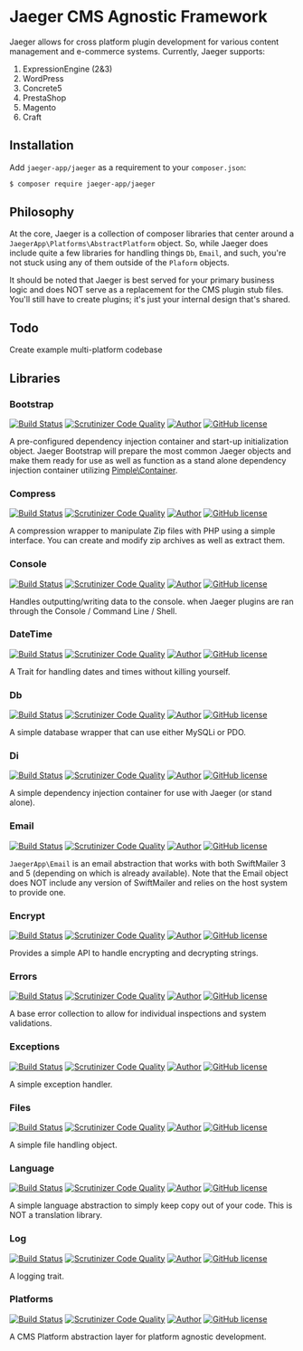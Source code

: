# Jaeger CMS Agnostic Framework

Jaeger allows for cross platform plugin development for various content management and e-commerce systems. Currently, Jaeger supports:

1. ExpressionEngine (2&3)
2. WordPress
3. Concrete5
4. PrestaShop
5. Magento
6. Craft

## Installation 

Add `jaeger-app/jaeger` as a requirement to your `composer.json`:

```bash
$ composer require jaeger-app/jaeger
```

## Philosophy

At the core, Jaeger is a collection of composer libraries that center around a `JaegerApp\Platforms\AbstractPlatform` object. So, while Jaeger does include quite a few libraries for handling things `Db`, `Email`, and such, you're not stuck using any of them outside of the `Plaform` objects. 

It should be noted that Jaeger is best served for your primary business logic and does NOT serve as a replacement for the CMS plugin stub files. You'll still have to create plugins; it's just your internal design that's shared. 

## Todo

Create example multi-platform codebase

## Libraries

### Bootstrap 

[![Build Status](https://travis-ci.org/jaeger-app/bootstrap.svg?branch=master)](https://travis-ci.org/jaeger-app/bootstrap)
[![Scrutinizer Code Quality](https://scrutinizer-ci.com/g/jaeger-app/bootstrap/badges/quality-score.png?b=master)](https://scrutinizer-ci.com/g/jaeger-app/bootstrap/?branch=master)
[![Author](http://img.shields.io/badge/author-@mithra62-blue.svg?style=flat-square)](https://twitter.com/mithra62)
[![GitHub license](https://img.shields.io/badge/license-MIT-blue.svg)](https://raw.githubusercontent.com/jaeger-app/bootstrap/master/LICENSE)

A pre-configured dependency injection container and start-up initialization object. Jaeger Bootstrap will prepare the most common Jaeger objects and make them ready for use as well as function as a stand alone dependency injection container utilizing [Pimple\Container](https://packagist.org/packages/pimple/pimple).

### Compress

[![Build Status](https://travis-ci.org/jaeger-app/compress.svg?branch=master)](https://travis-ci.org/jaeger-app/compress)
[![Scrutinizer Code Quality](https://scrutinizer-ci.com/g/jaeger-app/compress/badges/quality-score.png?b=master)](https://scrutinizer-ci.com/g/jaeger-app/compress/?branch=master)
[![Author](http://img.shields.io/badge/author-@mithra62-blue.svg?style=flat-square)](https://twitter.com/mithra62)
[![GitHub license](https://img.shields.io/badge/license-MIT-blue.svg)](https://raw.githubusercontent.com/jaeger-app/bootstrap/master/LICENSE)

A compression wrapper to manipulate Zip files with PHP using a simple interface. You can create and modify zip archives as well as extract them.

### Console

[![Build Status](https://travis-ci.org/jaeger-app/console.svg?branch=master)](https://travis-ci.org/jaeger-app/console)
[![Scrutinizer Code Quality](https://scrutinizer-ci.com/g/jaeger-app/console/badges/quality-score.png?b=master)](https://scrutinizer-ci.com/g/jaeger-app/console/?branch=master)
[![Author](http://img.shields.io/badge/author-@mithra62-blue.svg?style=flat-square)](https://twitter.com/mithra62)
[![GitHub license](https://img.shields.io/badge/license-MIT-blue.svg)](https://raw.githubusercontent.com/jaeger-app/bootstrap/master/LICENSE)

Handles outputting/writing data to the console. when Jaeger plugins are ran through the Console / Command Line / Shell. 

### DateTime

[![Build Status](https://travis-ci.org/jaeger-app/date-time.svg?branch=master)](https://travis-ci.org/jaeger-app/console)
[![Scrutinizer Code Quality](https://scrutinizer-ci.com/g/jaeger-app/date-time/badges/quality-score.png?b=master)](https://scrutinizer-ci.com/g/jaeger-app/console/?branch=master)
[![Author](http://img.shields.io/badge/author-@mithra62-blue.svg?style=flat-square)](https://twitter.com/mithra62)
[![GitHub license](https://img.shields.io/badge/license-MIT-blue.svg)](https://raw.githubusercontent.com/jaeger-app/bootstrap/master/LICENSE) 

A Trait for handling dates and times without killing yourself.

### Db

[![Build Status](https://travis-ci.org/jaeger-app/db.svg?branch=master)](https://travis-ci.org/jaeger-app/db)
[![Scrutinizer Code Quality](https://scrutinizer-ci.com/g/jaeger-app/db/badges/quality-score.png?b=master)](https://scrutinizer-ci.com/g/jaeger-app/db/?branch=master)
[![Author](http://img.shields.io/badge/author-@mithra62-blue.svg?style=flat-square)](https://twitter.com/mithra62)
[![GitHub license](https://img.shields.io/badge/license-MIT-blue.svg)](https://raw.githubusercontent.com/jaeger-app/bootstrap/master/LICENSE) 

A simple database wrapper that can use either MySQLi or PDO.

### Di

[![Build Status](https://travis-ci.org/jaeger-app/di.svg?branch=master)](https://travis-ci.org/jaeger-app/di)
[![Scrutinizer Code Quality](https://scrutinizer-ci.com/g/jaeger-app/di/badges/quality-score.png?b=master)](https://scrutinizer-ci.com/g/jaeger-app/di/?branch=master)
[![Author](http://img.shields.io/badge/author-@mithra62-blue.svg?style=flat-square)](https://twitter.com/mithra62)
[![GitHub license](https://img.shields.io/badge/license-MIT-blue.svg)](https://raw.githubusercontent.com/jaeger-app/bootstrap/master/LICENSE)

A simple dependency injection container for use with Jaeger (or stand alone). 

### Email 

[![Build Status](https://travis-ci.org/jaeger-app/email.svg?branch=master)](https://travis-ci.org/jaeger-app/email)
[![Scrutinizer Code Quality](https://scrutinizer-ci.com/g/jaeger-app/email/badges/quality-score.png?b=master)](https://scrutinizer-ci.com/g/jaeger-app/email/?branch=master)
[![Author](http://img.shields.io/badge/author-@mithra62-blue.svg?style=flat-square)](https://twitter.com/mithra62)
[![GitHub license](https://img.shields.io/badge/license-MIT-blue.svg)](https://raw.githubusercontent.com/jaeger-app/bootstrap/master/LICENSE) 

`JaegerApp\Email` is an email abstraction that works with both SwiftMailer 3 and 5 (depending on which is already available). Note that the Email object does NOT include any version of SwiftMailer and relies on the host system to provide one. 

### Encrypt

[![Build Status](https://travis-ci.org/jaeger-app/encrypt.svg?branch=master)](https://travis-ci.org/jaeger-app/encrypt)
[![Scrutinizer Code Quality](https://scrutinizer-ci.com/g/jaeger-app/encrypt/badges/quality-score.png?b=master)](https://scrutinizer-ci.com/g/jaeger-app/encrypt/?branch=master)
[![Author](http://img.shields.io/badge/author-@mithra62-blue.svg?style=flat-square)](https://twitter.com/mithra62)
[![GitHub license](https://img.shields.io/badge/license-MIT-blue.svg)](https://raw.githubusercontent.com/jaeger-app/bootstrap/master/LICENSE) 

Provides a simple API to handle encrypting and decrypting strings.

### Errors

[![Build Status](https://travis-ci.org/jaeger-app/errors.svg?branch=master)](https://travis-ci.org/jaeger-app/errors)
[![Scrutinizer Code Quality](https://scrutinizer-ci.com/g/jaeger-app/errors/badges/quality-score.png?b=master)](https://scrutinizer-ci.com/g/jaeger-app/errors/?branch=master)
[![Author](http://img.shields.io/badge/author-@mithra62-blue.svg?style=flat-square)](https://twitter.com/mithra62)
[![GitHub license](https://img.shields.io/badge/license-MIT-blue.svg)](https://raw.githubusercontent.com/jaeger-app/bootstrap/master/LICENSE) 

A base error collection to allow for individual inspections and system validations.



### Exceptions 

[![Build Status](https://travis-ci.org/jaeger-app/exceptions.svg?branch=master)](https://travis-ci.org/jaeger-app/exceptions)
[![Scrutinizer Code Quality](https://scrutinizer-ci.com/g/jaeger-app/exceptions/badges/quality-score.png?b=master)](https://scrutinizer-ci.com/g/jaeger-app/exceptions/?branch=master)
[![Author](http://img.shields.io/badge/author-@mithra62-blue.svg?style=flat-square)](https://twitter.com/mithra62)
[![GitHub license](https://img.shields.io/badge/license-MIT-blue.svg)](https://raw.githubusercontent.com/jaeger-app/bootstrap/master/LICENSE) 

A simple exception handler.


### Files

[![Build Status](https://travis-ci.org/jaeger-app/files.svg?branch=master)](https://travis-ci.org/jaeger-app/files)
[![Scrutinizer Code Quality](https://scrutinizer-ci.com/g/jaeger-app/files/badges/quality-score.png?b=master)](https://scrutinizer-ci.com/g/jaeger-app/files/?branch=master)
[![Author](http://img.shields.io/badge/author-@mithra62-blue.svg?style=flat-square)](https://twitter.com/mithra62)
[![GitHub license](https://img.shields.io/badge/license-MIT-blue.svg)](https://raw.githubusercontent.com/jaeger-app/files/master/LICENSE)

A simple file handling object.

### Language

[![Build Status](https://travis-ci.org/jaeger-app/language.svg?branch=master)](https://travis-ci.org/jaeger-app/language)
[![Scrutinizer Code Quality](https://scrutinizer-ci.com/g/jaeger-app/language/badges/quality-score.png?b=master)](https://scrutinizer-ci.com/g/jaeger-app/language/?branch=master)
[![Author](http://img.shields.io/badge/author-@mithra62-blue.svg?style=flat-square)](https://twitter.com/mithra62)
[![GitHub license](https://img.shields.io/badge/license-MIT-blue.svg)](https://raw.githubusercontent.com/jaeger-app/bootstrap/master/LICENSE) 

A simple language abstraction to simply keep copy out of your code. This is NOT a translation library.

### Log

[![Build Status](https://travis-ci.org/jaeger-app/log.svg?branch=master)](https://travis-ci.org/jaeger-app/log)
[![Scrutinizer Code Quality](https://scrutinizer-ci.com/g/jaeger-app/log/badges/quality-score.png?b=master)](https://scrutinizer-ci.com/g/jaeger-app/log/?branch=master)
[![Author](http://img.shields.io/badge/author-@mithra62-blue.svg?style=flat-square)](https://twitter.com/mithra62)
[![GitHub license](https://img.shields.io/badge/license-MIT-blue.svg)](https://raw.githubusercontent.com/jaeger-app/bootstrap/master/LICENSE) 

A logging trait.

### Platforms


[![Build Status](https://travis-ci.org/jaeger-app/platforms.svg?branch=master)](https://travis-ci.org/jaeger-app/platforms)
[![Scrutinizer Code Quality](https://scrutinizer-ci.com/g/jaeger-app/platforms/badges/quality-score.png?b=master)](https://scrutinizer-ci.com/g/jaeger-app/platforms/?branch=master)
[![Author](http://img.shields.io/badge/author-@mithra62-blue.svg?style=flat-square)](https://twitter.com/mithra62)
[![GitHub license](https://img.shields.io/badge/license-MIT-blue.svg)](https://raw.githubusercontent.com/jaeger-app/bootstrap/master/LICENSE) 

A CMS Platform abstraction layer for platform agnostic development.